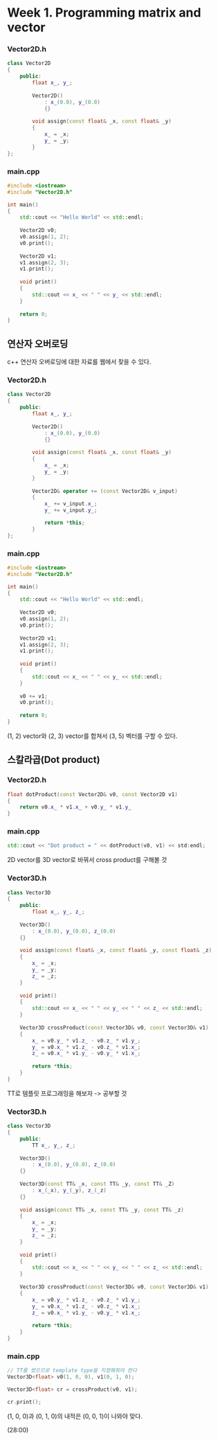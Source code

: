 # Week 1. Programming matrix and vector



### Vector2D.h

```c++
class Vector2D
{
    public:
    	float x_, y_;
    	
    	Vector2D()
            : x_(0.0), y_(0.0)
            {}
    
    	void assign(const float& _x, const float& _y)
        {
            x_ = _x;
            y_ = _y;
        }
};
```



### main.cpp

```c++
#include <iostream>
#include "Vector2D.h"

int main()
{
    std::cout << "Hello World" << std::endl;
    
    Vector2D v0;
    v0.assign(1, 2);
    v0.print();
    
    Vector2D v1;
    v1.assign(2, 3);
    v1.print();
    
    void print()
    {
        std::cout << x_ << " " << y_ << std::endl;
    }
    
    return 0;
}
```



## 연산자 오버로딩

c++ 연산자 오버로딩에 대한 자료를 웹에서 찾을 수 있다.

### Vector2D.h

```c++
class Vector2D
{
    public:
    	float x_, y_;
    	
    	Vector2D()
            : x_(0.0), y_(0.0)
            {}
    
    	void assign(const float& _x, const float& _y)
        {
            x_ = _x;
            y_ = _y;
        }
    
        Vector2D& operator += (const Vector2D& v_input)
        {
            x_ += v_input.x_;
            y_ += v_input.y_;

            return *this;
        }
};
```



### main.cpp

```c++
#include <iostream>
#include "Vector2D.h"

int main()
{
    std::cout << "Hello World" << std::endl;
    
    Vector2D v0;
    v0.assign(1, 2);
    v0.print();
    
    Vector2D v1;
    v1.assign(2, 3);
    v1.print();
    
    void print()
    {
        std::cout << x_ << " " << y_ << std::endl;
    }
    
    v0 += v1;
    v0.print();
    
    return 0;
}
```

(1, 2) vector와 (2, 3) vector를 합쳐서 (3, 5) 벡터를 구할 수 있다.





## 스칼라곱(Dot product)

### Vector2D.h

```c++
float dotProduct(const Vector2D& v0, const Vector2D v1)
{
    return v0.x_ * v1.x_ + v0.y_ * v1.y_
}
```



### main.cpp

```c++
std::cout << "Dot product = " << dotProduct(v0, v1) << std:endl;
```



2D vector를 3D vector로 바꿔서 cross product를 구해볼 것



### Vector3D.h

```c++
class Vector3D
{
    public:
    	float x_, y_, z_;
    
    Vector3D()
        : x_(0.0), y_(0.0), z_(0.0)
    {}
    
    void assign(const float& _x, const float& _y, const float& _z)
    {
        x_ = _x;
        y_ = _y;
        z_ = _z;
    }
    
    void print()
    {
        std::cout << x_ << " " << y_ << " " << z_ << std::endl;
    }
    
    Vector3D crossProduct(const Vector3D& v0, const Vector3D& v1)
    {
        x_ = v0.y_ * v1.z_ - v0.z_ * v1.y_;
        y_ = v0.x_ * v1.z_ - v0.z_ * v1.x_;
        z_ = v0.x_ * v1.y_ - v0.y_ * v1.x_;
        
        return *this;
    }
}
```



TT로 템플릿 프로그래밍을 해보자 -> 공부할 것



### Vector3D.h

```c++
class Vector3D
{
    public:
    	TT x_, y_, z_;
    
    Vector3D()
        : x_(0.0), y_(0.0), z_(0.0)
    {}
    
    Vector3D(const TT& _x, const TT& _y, const TT& _Z)
        : x_(_x), y_(_y), z_(_z)
    {}
    
    void assign(const TT& _x, const TT& _y, const TT& _z)
    {
        x_ = _x;
        y_ = _y;
        z_ = _z;
    }
    
    void print()
    {
        std::cout << x_ << " " << y_ << " " << z_ << std::endl;
    }
    
    Vector3D crossProduct(const Vector3D& v0, const Vector3D& v1)
    {
        x_ = v0.y_ * v1.z_ - v0.z_ * v1.y_;
        y_ = v0.x_ * v1.z_ - v0.z_ * v1.x_;
        z_ = v0.x_ * v1.y_ - v0.y_ * v1.x_;
        
        return *this;
    }
}
```



### main.cpp

```c++
// TT를 썼으므로 template type을 지정해줘야 한다
Vector3D<float> v0(1, 0, 0), v1(0, 1, 0);

Vector3D<float> cr = crossProduct(v0, v1);

cr.print();
```

(1, 0, 0)과 (0, 1, 0)의 내적은 (0, 0, 1)이 나와야 맞다.



(28:00)





